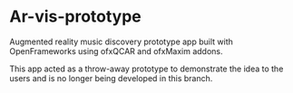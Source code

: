 # Ar-vis-prototype

Augmented reality music discovery prototype app built with OpenFrameworks using ofxQCAR and ofxMaxim addons.

This app acted as a throw-away prototype to demonstrate the idea to the users and is no longer being developed in this branch.
